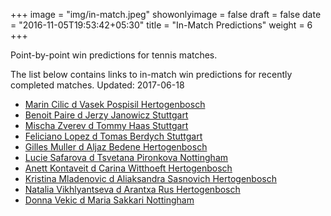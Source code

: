 +++
image = "img/in-match.jpeg"
showonlyimage = false
draft = false
date = "2016-11-05T19:53:42+05:30"
title = "In-Match Predictions"
weight = 6
+++

Point-by-point win predictions for tennis matches.

<!--more-->


The list below contains links to in-match win predictions for recently completed matches. Updated: 2017-06-18

<ul>
<li><a href="/match1/">Marin Cilic d Vasek Pospisil Hertogenbosch</a></li>
<li><a href="/match2/">Benoit Paire d Jerzy Janowicz Stuttgart</a></li>
<li><a href="/match3/">Mischa Zverev d Tommy Haas Stuttgart</a></li>
<li><a href="/match4/">Feliciano Lopez d Tomas Berdych Stuttgart</a></li>
<li><a href="/match5/">Gilles Muller d Aljaz Bedene Hertogenbosch</a></li>
<li><a href="/match6/">Lucie Safarova d Tsvetana Pironkova Nottingham</a></li>
<li><a href="/match7/">Anett Kontaveit d Carina Witthoeft Hertogenbosch</a></li>
<li><a href="/match8/">Kristina Mladenovic d Aliaksandra Sasnovich Hertogenbosch</a></li>
<li><a href="/match9/">Natalia Vikhlyantseva d Arantxa Rus Hertogenbosch</a></li>
<li><a href="/match10/">Donna Vekic d Maria Sakkari Nottingham</a></li>
</ul>
